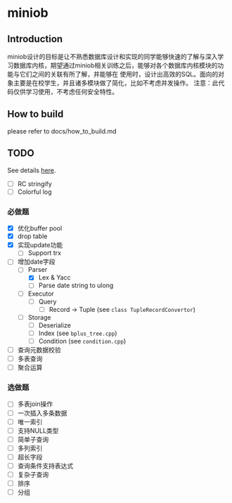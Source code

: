 # miniob

## Introduction
miniob设计的目标是让不熟悉数据库设计和实现的同学能够快速的了解与深入学习数据库内核，期望通过miniob相关训练之后，能够对各个数据库内核模块的功能与它们之间的关联有所了解，并能够在
使用时，设计出高效的SQL。面向的对象主要是在校学生，并且诸多模块做了简化，比如不考虑并发操作。
注意：此代码仅供学习使用，不考虑任何安全特性。

## How to build
please refer to docs/how_to_build.md

## TODO

See details [here](./docs/lectures/miniob-topics.md).

- [ ] RC stringify
- [ ] Colorful log

### 必做题

- [X] 优化buffer pool
- [X] drop table
- [X] 实现update功能
  - [ ] Support trx
- [ ] 增加date字段
  - [ ] Parser
    - [X] Lex & Yacc
    - [ ] Parse date string to ulong
  - [ ] Executor
    - [ ] Query
      - [ ] Record -> Tuple (see `class TupleRecordConvertor`)
  - [ ] Storage
    - [ ] Deserialize
    - [ ] Index (see `bplus_tree.cpp`)
    - [ ] Condition (see `condition.cpp`)
- [ ] 查询元数据校验
- [ ] 多表查询
- [ ] 聚合运算

### 选做题

- [ ] 多表join操作      
- [ ] 一次插入多条数据  
- [ ] 唯一索引          
- [ ] 支持NULL类型      
- [ ] 简单子查询        
- [ ] 多列索引          
- [ ] 超长字段          
- [ ] 查询条件支持表达式
- [ ] 复杂子查询        
- [ ] 排序              
- [ ] 分组              